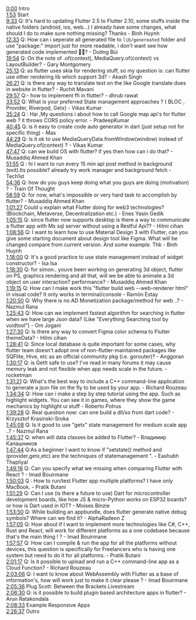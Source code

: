 [0:00](https://www.youtube.com/watch?v=3wldHrOdQ1w&t=0m00s) Intro  
[1:53](https://www.youtube.com/watch?v=3wldHrOdQ1w&t=1m53s) Start  
[9:33](https://www.youtube.com/watch?v=3wldHrOdQ1w&t=9m33s) Q: It's hard to updating Flutter 2.5 to Flutter 2.10, some stuffs inside the native folders (android, ios, web...) I already have some changes, what should I do to make sure nothing missing? Thanks - Binh Huynh  
[12:33](https://www.youtube.com/watch?v=3wldHrOdQ1w&t=12m33s) Q: How can i seperate all generated file to `lib/genereated` folder and use "package:" import just for more readable, i don't want see how generated code implemented 😵‍💫? - Dương Bùi  
[19:54](https://www.youtube.com/watch?v=3wldHrOdQ1w&t=19m54s) Q: On the note of .of(context), MediaQuery.of(context) vs LayoutBuilder? - Gary Montgomery  
[25:13](https://www.youtube.com/watch?v=3wldHrOdQ1w&t=25m13s) Q: as flutter uses skia for rendering stuff, so my question is: can flutter use other rendering lib which support 3d? - Akash Singh  
[26:21](https://www.youtube.com/watch?v=3wldHrOdQ1w&t=26m21s) Q: is there any way to translate text on the like Google translate does in website in flutter? - Ruchit Mavani  
[29:57](https://www.youtube.com/watch?v=3wldHrOdQ1w&t=29m57s) Q:- how to implement ffi in flutter? - dhrub rawat  
[33:52](https://www.youtube.com/watch?v=3wldHrOdQ1w&t=33m52s) Q: What is your preferred State management approaches ? ( BLOC , Provider, Riverpod, Getx) - Vikas Kumar  
[35:24](https://www.youtube.com/watch?v=3wldHrOdQ1w&t=35m24s) Q : Hai ,My questions i about how to call Google map api's for flutter web ? it throws CORS policy error. - PradeepKumar  
[40:45](https://www.youtube.com/watch?v=3wldHrOdQ1w&t=40m45s) Q: is it easy to create code auto generator in dart (just setup not for specific thing) - Mas  
[44:29](https://www.youtube.com/watch?v=3wldHrOdQ1w&t=44m29s) Q: Is it ok to use MediaQueryData.fromWindow(window) instead of MediaQuery.of(context) ? - Vikas Kumar  
[47:47](https://www.youtube.com/watch?v=3wldHrOdQ1w&t=47m47s) Q: can we build OS with flutter? if yes then how can i do that? - Musaddiq Ahmed Khan  
[51:55](https://www.youtube.com/watch?v=3wldHrOdQ1w&t=51m55s) Q : hi I want to run every 15 min api post method in background (exit).Its possible? already try work manager and background fetch - Tech1st  
[54:36](https://www.youtube.com/watch?v=3wldHrOdQ1w&t=54m36s) Q: how do you guys keep doing what you guys are doing (motivation) ? - Train Of Thought  
[58:59](https://www.youtube.com/watch?v=3wldHrOdQ1w&t=58m59s) Q: for now, what's impossible or very hard task to accomplish by flutter? - Musaddiq Ahmed Khan  
[1:01:27](https://www.youtube.com/watch?v=3wldHrOdQ1w&t=1h01m27s) Could u explain what Flutter doing for web3 technologies? (Blockchain, Metaverse, Decentralization etc.) - Enes Yasin Gedik  
[1:05:15](https://www.youtube.com/watch?v=3wldHrOdQ1w&t=1h05m15s) Q: since flutter now supports desktop is there a way to communicate a flutter app with Ms sql server without using a Restful Api?? - Hilmi cihan  
[1:08:56](https://www.youtube.com/watch?v=3wldHrOdQ1w&t=1h08m56s) Q: I want to learn how to use Material Design 3 with Flutter, can you give some starting document about design tool like Figma. What will be changed compare from current version. And some example. Thk - Binh Huynh  
[1:18:00](https://www.youtube.com/watch?v=3wldHrOdQ1w&t=1h18m00s) Q: It's a good practice to use state management instead of widget constructor? - Isa Isa  
[1:18:30](https://www.youtube.com/watch?v=3wldHrOdQ1w&t=1h18m30s) Q: for simon.. youve been working on generating 3d object, flutter on PS, graphics rendering and all that, will we be able to animate a 3d object on user interaction? performance? - Musaddiq Ahmed Khan  
[1:19:15](https://www.youtube.com/watch?v=3wldHrOdQ1w&t=1h19m15s) Q: How can I make work this "flutter build web --web-renderer html" in visual code? It only works in terminal/console - Ramón Estay  
[1:20:50](https://www.youtube.com/watch?v=3wldHrOdQ1w&t=1h20m50s) Q: Why there is no AD Monetization package/method for web ..? - Nazmul Rana  
[1:25:43](https://www.youtube.com/watch?v=3wldHrOdQ1w&t=1h25m43s) Q: How can we implement fastest algorithm for searching in flutter when we have large Json data? (Like "Everything Searching tool by voidtool") - Om Jogani  
[1:27:30](https://www.youtube.com/watch?v=3wldHrOdQ1w&t=1h27m30s) Q: Is there any way to convert Figma color schema to Flutter themeData? - Hilmi cihan  
[1:28:41](https://www.youtube.com/watch?v=3wldHrOdQ1w&t=1h28m41s) Q: Since local database is quite important for some cases, why flutter team doesn't adopt one of non-flutter-maintained packages like SQFlite, Hive, etc as an official community pkg (i.e. gorouter)? - Anggoran  
[1:30:17](https://www.youtube.com/watch?v=3wldHrOdQ1w&t=1h30m17s) Q: is GetIt safe to use? I've read in many forums it may cause memory leak and not flexible when app needs scale in the future. - rocketman  
[1:31:21](https://www.youtube.com/watch?v=3wldHrOdQ1w&t=1h31m21s) Q: What's the best way to include a C++ command-line application to generate a json file on the fly to be used by your app. - Richard Rouzeau  
[1:34:34](https://www.youtube.com/watch?v=3wldHrOdQ1w&t=1h34m34s) Q: How can i make a step by step tutorial using the app. Such as highlight widgets. You can see it in games, where they show the game mechanics by highlight ui stuff - Roberto Potrus  
[1:39:28](https://www.youtube.com/watch?v=3wldHrOdQ1w&t=1h39m28s) Q: Real question now: can one build a dll/so from dart code? - Krzysztof Krasinski-Sroka  
[1:45:08](https://www.youtube.com/watch?v=3wldHrOdQ1w&t=1h45m08s) Q: Is it good to use "getx" state management for medium scale app ..? - Nazmul Rana  
[1:45:37](https://www.youtube.com/watch?v=3wldHrOdQ1w&t=1h45m37s) Q: when will data classes be added to Flutter? - Владимир Калашников  
[1:47:44](https://www.youtube.com/watch?v=3wldHrOdQ1w&t=1h47m44s) Q:As a beginner I want to know if "setstate() method and (provider,getx,etc) are the techniques of statemanagement ". - Eashubh Thapliyal  
[1:49:16](https://www.youtube.com/watch?v=3wldHrOdQ1w&t=1h49m16s) Q: Can you specify what we missing when comparing Flutter with React ? - Imad Bouirmane  
[1:50:03](https://www.youtube.com/watch?v=3wldHrOdQ1w&t=1h50m03s) Q : How to run/test Flutter app multiple platforms? I have only MacBook. - Pratik Butani  
[1:51:29](https://www.youtube.com/watch?v=3wldHrOdQ1w&t=1h51m29s) Q: Can I use (is there a future to use) Dart for microcontroller development boards, like how JS & micro-Python works on ESP32 boards? or how is Dart used in IOT? - Moises Binzie  
[1:53:50](https://www.youtube.com/watch?v=3wldHrOdQ1w&t=1h53m50s) Q: While building an appbundle, does flutter generate native debug symbols? Where can we find it? - AlphaRadeon Z  
[1:57:05](https://www.youtube.com/watch?v=3wldHrOdQ1w&t=1h57m05s) Q: How about if I want to implement more technologies like C#, C++, Rust and React, will work for different platforms as a one codebase because that's the main thing ! ? - Imad Bouirmane  
[1:57:57](https://www.youtube.com/watch?v=3wldHrOdQ1w&t=1h57m57s) Q: How can I compile & run the app for all the platforms without devices, this question is specifically for Freelancers who is having one system but need to do it for all platforms. - Pratik Butani  
[2:01:17](https://www.youtube.com/watch?v=3wldHrOdQ1w&t=2h01m17s) Q: Is it possible to upload and run a C++ command-line app as a Cloud Function? - Richard Rouzeau  
[2:03:06](https://www.youtube.com/watch?v=3wldHrOdQ1w&t=2h03m06s) Q: I want to know about WebAssembly with Flutter as a base of information's, how will work just to make it clear please ? - Imad Bouirmane  
[2:05:36](https://www.youtube.com/watch?v=3wldHrOdQ1w&t=2h05m36s) Plug Scott: Between the Brackets Livestream  
[2:06:30](https://www.youtube.com/watch?v=3wldHrOdQ1w&t=2h06m30s) Q: is it possible to build plugin based architecture apps in flutter? - Arun Ratakondala  
[2:08:33](https://www.youtube.com/watch?v=3wldHrOdQ1w&t=2h08m33s) Example Responsive Apps  
[2:26:37](https://www.youtube.com/watch?v=3wldHrOdQ1w&t=2h26m37s) Outro  
